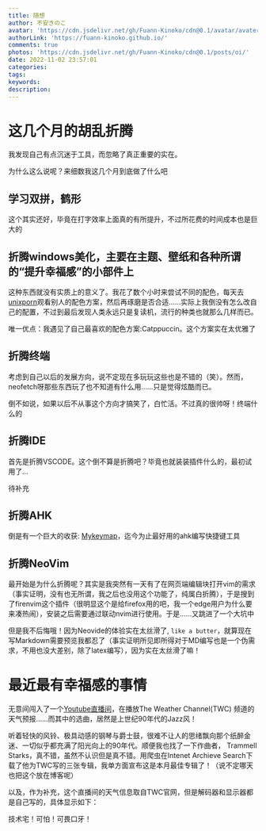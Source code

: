 ```yaml
---
title: 随想
author: 不安きのこ
avatar: 'https://cdn.jsdelivr.net/gh/Fuann-Kinoko/cdn@0.1/avatar/avater-tsuki.png'
authorLink: 'https://fuann-kinoko.github.io/'
comments: true
photos: 'https://cdn.jsdelivr.net/gh/Fuann-Kinoko/cdn@0.1/posts/oi/'
date: 2022-11-02 23:57:01
categories:
tags:
keywords:
description:
---
```


# 这几个月的胡乱折腾

我发现自己有点沉迷于工具，而忽略了真正重要的实在。

为什么这么说呢？来细数我这几个月到底做了什么吧

## 学习双拼，鹤形

这个其实还好，毕竟在打字效率上面真的有所提升，不过所花费的时间成本也是巨大的

## 折腾windows美化，主要在主题、壁纸和各种所谓的“提升幸福感”的小部件上
这种东西就没有实质上的意义了。我花了数个小时来尝试不同的配色，每天去[unixporn](https://www.reddit.com/r/unixporn/)观看别人的配色方案，然后再琢磨是否合适……实际上我倒没有怎么改自己的配置，不过到最后发现人类永远只是复读机，流行的种类也就那么几样而已。

唯一优点：我遇见了自己最喜欢的配色方案:Catppuccin。这个方案实在太优雅了

## 折腾终端

考虑到自己以后的发展方向，说不定现在多玩玩这些也是不错的（笑）。然而，neofetch呀那些东西玩了也不知道有什么用……只是觉得炫酷而已。

倒不如说，如果以后不从事这个方向才搞笑了，白忙活。不过真的很帅呀！终端什么的

## 折腾IDE

首先是折腾VSCODE。这个倒不算是折腾吧？毕竟也就装装插件什么的，最初试用了...

待补充

## 折腾AHK

倒是有一个巨大的收获: [Mykeymap]()，迄今为止最好用的ahk编写快捷键工具

## 折腾NeoVim

最开始是为什么折腾呢？其实是我突然有一天有了在网页端编辑块打开vim的需求（事实证明，没有也无所谓，我之后也没用这个功能了，纯属白折腾），于是搜到了firenvim这个插件（很明显这个是给firefox用的吧，我一个edge用户为什么要来凑热闹），安装之后需要通过联动nvim进行使用。于是……又跳进了一个大坑中

但是我不后悔哦！因为Neovide的体验实在太丝滑了, `like a butter`，就算现在写Markdown需要预览我都忍了（事实证明所见即所得对于MD编写也是一个伪需求，不用也没大差别，除了latex编写），因为实在太丝滑了嘛！






# 最近最有幸福感的事情

无意间闯入了一个[Youtube直播间](https://www.youtube.com/watch?v=Fj0qU3oZLD0&ab_channel=cc17926)，在播放The Weather Channel(TWC) 频道的天气预报……而其中的选曲，居然是上世纪90年代的Jazz风！

听着轻快的风铃、极具动感的钢琴与爵士鼓，很难不让人的思绪飘向那个纸醉金迷、一切似乎都充满了阳光向上的90年代。顺便我也找了一下作曲者， Trammell Starks，真不错，虽然不认识但是真不错。用爬虫在Intenet Archieve Search下载了他为TWC写的三张专辑，我单方面宣布这是本月最佳专辑了！（说不定哪天也把这个放在博客呢）

以及，作为补充，这个直播间的天气信息取自TWC官网，但是解码器和显示器都是自己写的，具体显示如下：


技术宅！可怕！可畏口牙！

